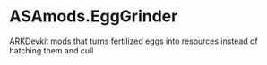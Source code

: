 # ASAmods.EggGrinder
ARKDevkit mods that turns fertilized eggs into resources instead of hatching them and cull
